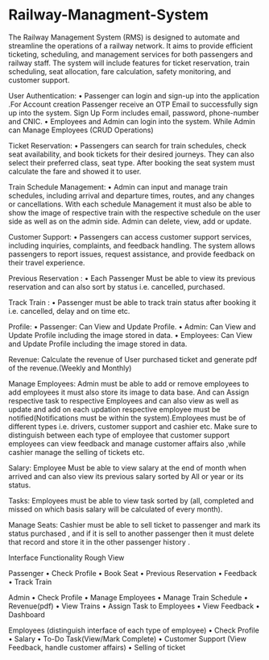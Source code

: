 # Railway-Managment-System

The Railway Management System (RMS) is designed to automate and streamline the operations of a railway network. It aims to provide efficient ticketing, scheduling, and management services for both passengers and railway staff. The system will include features for ticket reservation, train scheduling, seat allocation, fare calculation, safety monitoring, and customer support.

User Authentication: • Passenger can login and sign-up into the application .For Account creation Passenger receive an OTP Email to successfully sign up into the system. Sign Up Form includes email, password, phone-number and CNIC. • Employees and Admin can login into the system. While Admin can Manage Employees (CRUD Operations)

Ticket Reservation: • Passengers can search for train schedules, check seat availability, and book tickets for their desired journeys. They can also select their preferred class, seat type. After booking the seat system must calculate the fare and showed it to user.

Train Schedule Management: • Admin can input and manage train schedules, including arrival and departure times, routes, and any changes or cancellations. With each schedule Management it must also be able to show the image of respective train with the respective schedule on the user side as well as on the admin side. Admin can delete, view, add or update.

Customer Support: • Passengers can access customer support services, including inquiries, complaints, and feedback handling. The system allows passengers to report issues, request assistance, and provide feedback on their travel experience.

Previous Reservation : • Each Passenger Must be able to view its previous reservation and can also sort by status i.e. cancelled, purchased.

Track Train : • Passenger must be able to track train status after booking it i.e. cancelled, delay and on time etc.

Profile: • Passenger: Can View and Update Profile. • Admin: Can View and Update Profile including the image stored in data. • Employees: Can View and Update Profile including the image stored in data.

Revenue: Calculate the revenue of User purchased ticket and generate pdf of the revenue.(Weekly and Monthly)

Manage Employees: Admin must be able to add or remove employees to add employees it must also store its image to data base. And can Assign respective task to respective Employees and can also view as well as update and add on each updation respective employee must be notified(Notifications must be within the system).Employees must be of different types i.e. drivers, customer support and cashier etc. Make sure to distinguish between each type of employee that customer support employees can view feedback and manage customer affairs also ,while cashier manage the selling of tickets etc.

Salary: Employee Must be able to view salary at the end of month when arrived and can also view its previous salary sorted by All or year or its status.

Tasks: Employees must be able to view task sorted by (all, completed and missed on which basis salary will be calculated of every month).

Manage Seats: Cashier must be able to sell ticket to passenger and mark its status purchased , and if it is sell to another passenger then it must delete that record and store it in the other passenger history .

Interface Functionality Rough View

Passenger • Check Profile • Book Seat • Previous Reservation • Feedback • Track Train

Admin • Check Profile • Manage Employees • Manage Train Schedule • Revenue(pdf) • View Trains • Assign Task to Employees • View Feedback • Dashboard

Employees (distinguish interface of each type of employee) • Check Profile • Salary • To-Do Task(View/Mark Complete) • Customer Support (View Feedback, handle customer affairs) • Selling of ticket